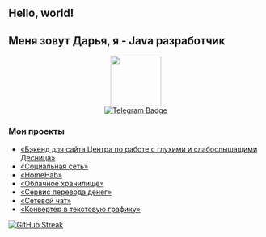 ## Hello, world! 
 ## Меня зовут Дарья, я - Java разработчик
<div id="header" align="center">
  <img src="https://media.giphy.com/media/dEvfJaOEzxl9AUSzHP/giphy.gif" width="100"/>
</div>
<div id="badges" align="center">
  <a href="[your-linkedin-URL](http://t.me/DariaSuncova)">
    <img src="https://img.shields.io/badge/Telegram-blue?style=for-the-badge&logo=Telegram&logoColor=white" alt="Telegram Badge"/>
  </a>
</div>
<div id="badges" align="center">

<img src="https://komarev.com/ghpvc/?username=DariaSuntcova&style=flat-square&color=blue" alt=""/>
</div>

### Мои проекты

-  [«Бэкенд для сайта Центра по работе с глухими и слабослышащими Десница»](https://github.com/DariaSuntcova/desnitsa)
-  [«Социальная сеть»](https://github.com/DariaSuntcova/Social-network.git)
-  [«HomeHab»](https://github.com/DariaSuntcova/HomeHab#homehab)
-  [«Облачное хранилище»](https://github.com/DariaSuntcova/Diploma-Cloud-Storage)
-  [«Сервис перевода денег»](https://github.com/DariaSuntcova/CourseworkMoneyTransferService)
-  [«Сетевой чат»](https://github.com/DariaSuntcova/Course-project-Network-chat-)
-  [«Конвертер в текстовую графику»](https://github.com/DariaSuntcova/Coursework_Converter-to-text-graphics)
  


[![GitHub Streak](https://streak-stats.demolab.com?user=DariaSuntcova&theme=transparent&hide_border=true&mode=weekly&fire=FF2222&dates=2C68F6&currStreakLabel=2C68F6&currStreakNum=2C68F6)](https://git.io/streak-stats)
